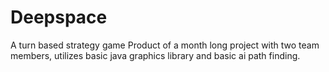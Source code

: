 # Deepspace
A turn based strategy game
Product of a month long project with two team members, utilizes basic java graphics library and basic ai path finding.
